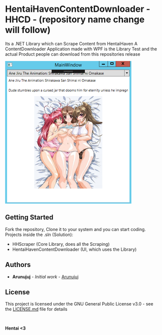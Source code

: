 # HentaiHavenContentDownloader - HHCD - (repository name change will follow)

Its a .NET Library which can Scrape Content from HentaiHaven
A ContentDownloader Application made with WPF is the Library Test and the actual Product people can download from this repositories release

![Current ContentDownloader Window](https://github.com/Arunujuj/HHScraper/blob/master/Screenshots/screen_1.png)

## Getting Started

Fork the repository, Clone it to your system and you can start coding.
Projects inside the .sln (Solution):
- HHScraper (Core Library, does all the Scraping)
- HentaiHavenContentDownloader (UI, which uses the Library)

## Authors

* **Arunujuj** - *Initial work* - [Arunujuj](https://github.com/Arunujuj)

## License

This project is licensed under the GNU General Public License v3.0 - see the [LICENSE.md](LICENSE.md) file for details

<br/>

**Hentai <3**


